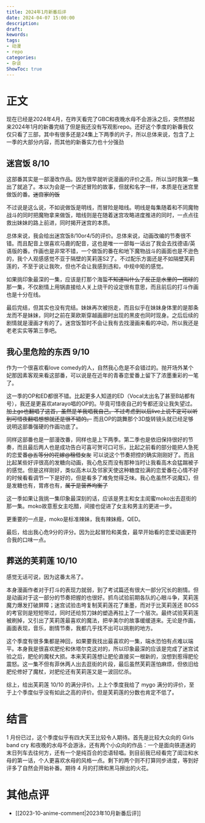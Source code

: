 ```yaml
---
title: 2024年1月新番后评
date: 2024-04-07 15:00:00
description: 
draft: 
kewords: 
tags:
- 动漫
- repo
categories:
- 杂谈
ShowToc: true
---
```


# 正文

现在已经是2024年4月，在昨天看完了GBC和夜晚水母不会游泳之后，突然想起来2024年1月的新番完结了但是我还没有写观影repo。还好这个季度的新番我仅仅只看了三部，其中有很多还是24集上下两季的片子，所以总体来说，包含了上一季的大部分内容，而其他的新番实力也十分强劲

## 迷宫饭 8/10

这部番其实是一部漫改作品。因为很早就听说漫画的评价之高，所以当时我第一集出了就追了。本以为会是一个讲述冒险的故事，但就和名字一样，本质是在迷宫里做饭的番。~~迷宫家的饭~~ 

不过说是这么说，不如说做饭是明线，而冒险是暗线。明线是每集随着和不同魔物战斗的同时把魔物拿来做饭，暗线则是在随着迷宫攻略进度推进的同时，一点点往救出妹妹的路上前进，同时揭开迷宫的本质。

总体来说，我会给出迷宫饭8/10or4/5的评价。总体来说，动画改编的节奏很不错。而且配音上很喜欢马鹿的配音，这也是唯一一部每一话出了我会去找德语/英语版的番。作画也是非常不错，一个做饭的番在和地下魔物战斗的画面也是不逊色的，我个人观感感觉不亚于隔壁的芙莉莲S2了。不过配乐方面还是不如隔壁芙莉莲的，不至于说让我吹，但也不会让我感到违和，中规中矩的感觉。

如果挑印象最深的一集，应该是打那个海蜇~~不知道叫什么了反正是水里的一团球~~的那一集，不仅剧情上用锅直接给人关上烧干的设定很有意思，而且前后的打斗作画也是十分在线。

最后完结，但其实也没有完结。妹妹再次被拐走，而且似乎在妹妹身体里的是那条龙而不是妹妹，同时之前在莱欧斯穿越画廊时出现的黑皮也同时现身。之后后续的剧情就是漫画才有的了。迷宫饭暂时不会让我有去找漫画来看的冲动，所以我还是老老实实等第三季吧。

## 我心里危险的东西 9/10

作为一个很喜欢看love comedy的人，自然我心危是不会错过的。抛开场外某个妃那因素客观来看这部番，可以说是在近年的青春恋爱番上留下了浓墨重彩的一笔了。

这一季的OP和ED都很不错。比起更多人知道的ED（Vocal太出名了甚至B站都有号），我还是更喜欢atarayo唱的OP的。毕竟可惜夜自己的专都还没让我失望过。~~加上go也翻唱了这首，虽然是羊我唱我自己。不过考虑到以后live上说不定可以听到可惜夜翻唱想想就还是很不错的。~~ 而且OP的跳舞那个3D旋转镜头就已经足够说明这部番强硬的作画功底了。

同样这部番也是一部漫改番，同样也是上下两季。第二季也是依旧保持很好的节奏，而且最后两人也是成功告白可喜可贺可口可乐，比起之前看的部分能把人急死的恋爱番~~@五等分的花嫁@租借女友~~ 可以说这个节奏把控的确实刚刚好了。而且比起某些好评很高的发糖向动画，我心危反而没有那种当时让我看高木会猛踹被子的感觉。但是这样刚好，类似高木以及邻家天使这种糖度拉满的恋爱番在心情不好的时候看看调节一下是好的，但是看多了难免觉得乏味。我心危虽然不说魔幻，但是发糖也有，胃疼也有，~~属于是营养均衡了~~ 

这一季如果让我挑一集印象最深刻的话，应该是男主和女主闺蜜moko出去逛街的那一集。moko故意惹女主吃醋，间接也促进了女主和男主的更进一步。

更重要的一点是，moko是标准辣妹，我有辣妹瘾，QED。

最后，给出我心危9分的评分。因为比起冒险和美食，最早开始看的恋爱动画更符合我的口味一点。

## 葬送的芙莉莲 10/10

感觉无话可说，因为这番太吊了。

本身漫画作者对于打斗的表现力就弱，到了考试篇还有很大一部分冗长的剧情。但是动画对于这一部分的节奏把握的也很好。抓鸟试验前期各队的心眼斗争，芙莉莲魔力爆发打破屏障；迷宫试验击垮复制芙莉莲花了重墨，而对于比芙莉莲还 BOSS 的考官则是短短带过，同时还给剪刀妹的塑造再拉上了一个层次。最终试验芙莉莲被刷掉，又引出了芙莉莲最喜欢的魔法，把辛美尔的故事缓缓道来。无论是作画，画面表现，音乐，剧情节奏，我都几乎找不出可以挑剔的地方。

这个季度有很多集都是神回，如果要我找出最喜欢的一集，端水恐怕有点难以端平。本身我是很喜欢肥伦和休塔尔克这对的，所以印象最深的应该是完成了迷宫试验之后，肥伦的魔杖大损。本来芙莉莲想让肥伦直接买一根新的，没想到惹得肥伦震怒。这一集不但有菲休两人出去逛街的片段，最后虽然芙莉莲怕麻烦，但依旧给肥伦修好了魔杖，对肥伦还有芙莉莲又是一波回忆杀。

综上，给出芙莉莲 10/10 的满分评价。上上个季度我给了 mygo 满分的评价，至于上个季度似乎没有如此之高的评价。但是芙莉莲的分数也肯定不低了。

# 结言

1 月份已过，这个季度似乎有四大天王比较令人期待。首先是比较大众向的 Girls band cry 和夜晚的水母不会游泳，还有两个小众向的作品：一个是面向铁道迷的末日列车去往何方，还有一个是纯百合的恋语轻唱。到目前我已经看完了闺泣和水母的第一话，个人更喜欢水母的风格一点。剩下的两个则不打算同步进度，等到好评多了自然会开始补番。期待 4 月的打牌和黑马擦出的火花。

# 其他点评

- [[2023-10-anime-comment|2023年10月新番后评]]